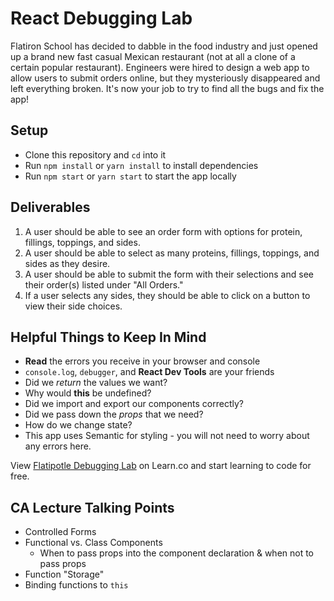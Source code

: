 # React Debugging Lab

Flatiron School has decided to dabble in the food industry and just opened up a brand new fast casual Mexican restaurant (not at all a clone of a certain popular restaurant). Engineers were hired to design a web app to allow users to submit orders online, but they mysteriously disappeared and left everything broken. It's now your job to try to find all the bugs and fix the app!

## Setup

* Clone this repository and `cd` into it
* Run `npm install` or `yarn install` to install dependencies
* Run `npm start` or `yarn start` to start the app locally

## Deliverables

1. A user should be able to see an order form with options for protein, fillings, toppings, and sides.
2. A user should be able to select as many proteins, fillings, toppings, and sides as they desire.
3. A user should be able to submit the form with their selections and see their order(s) listed under "All Orders."
4. If a user selects any sides, they should be able to click on a button to view their side choices.


## Helpful Things to Keep In Mind

* **Read** the errors you receive in your browser and console
* `console.log`, `debugger`, and **React Dev Tools** are your friends
* Did we *return* the values we want?
* Why would **this** be undefined?
* Did we import and export our components correctly?
* Did we pass down the *props* that we need?
* How do we change state?
* This app uses Semantic for styling - you will not need to worry about any errors here.

<p class='util--hide'>View <a href='https://learn.co/lessons/Flatipotle-Debugging-Lab'>Flatipotle Debugging Lab</a> on Learn.co and start learning to code for free.</p>


## CA Lecture Talking Points

* Controlled Forms
* Functional vs. Class Components
    * When to pass props into the component declaration & when not to pass props
* Function "Storage"
* Binding functions to `this`
